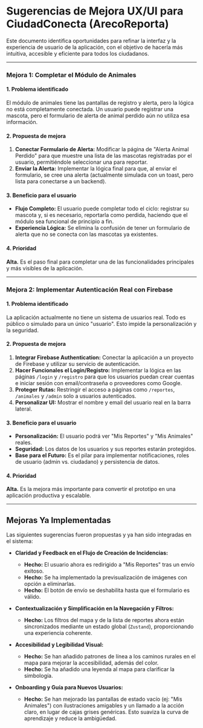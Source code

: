 # Sugerencias de Mejora UX/UI para CiudadConecta (ArecoReporta)

Este documento identifica oportunidades para refinar la interfaz y la experiencia de usuario de la aplicación, con el objetivo de hacerla más intuitiva, accesible y eficiente para todos los ciudadanos.

---

### **Mejora 1: Completar el Módulo de Animales**

#### **1. Problema identificado**
El módulo de animales tiene las pantallas de registro y alerta, pero la lógica no está completamente conectada. Un usuario puede registrar una mascota, pero el formulario de alerta de animal perdido aún no utiliza esa información.

#### **2. Propuesta de mejora**
1.  **Conectar Formulario de Alerta:** Modificar la página de "Alerta Animal Perdido" para que muestre una lista de las mascotas registradas por el usuario, permitiéndole seleccionar una para reportar.
2.  **Enviar la Alerta:** Implementar la lógica final para que, al enviar el formulario, se cree una alerta (actualmente simulada con un toast, pero lista para conectarse a un backend).

#### **3. Beneficio para el usuario**
- **Flujo Completo:** El usuario puede completar todo el ciclo: registrar su mascota y, si es necesario, reportarla como perdida, haciendo que el módulo sea funcional de principio a fin.
- **Experiencia Lógica:** Se elimina la confusión de tener un formulario de alerta que no se conecta con las mascotas ya existentes.

#### **4. Prioridad**
**Alta.** Es el paso final para completar una de las funcionalidades principales y más visibles de la aplicación.

---

### **Mejora 2: Implementar Autenticación Real con Firebase**

#### **1. Problema identificado**
La aplicación actualmente no tiene un sistema de usuarios real. Todo es público o simulado para un único "usuario". Esto impide la personalización y la seguridad.

#### **2. Propuesta de mejora**
1.  **Integrar Firebase Authentication:** Conectar la aplicación a un proyecto de Firebase y utilizar su servicio de autenticación.
2.  **Hacer Funcionales el Login/Registro:** Implementar la lógica en las páginas `/login` y `/registro` para que los usuarios puedan crear cuentas e iniciar sesión con email/contraseña o proveedores como Google.
3.  **Proteger Rutas:** Restringir el acceso a páginas como `/reportes`, `/animales` y `/admin` solo a usuarios autenticados.
4.  **Personalizar UI:** Mostrar el nombre y email del usuario real en la barra lateral.

#### **3. Beneficio para el usuario**
- **Personalización:** El usuario podrá ver "Mis Reportes" y "Mis Animales" reales.
- **Seguridad:** Los datos de los usuarios y sus reportes estarán protegidos.
- **Base para el Futuro:** Es el pilar para implementar notificaciones, roles de usuario (admin vs. ciudadano) y persistencia de datos.

#### **4. Prioridad**
**Alta.** Es la mejora más importante para convertir el prototipo en una aplicación productiva y escalable.

---

## Mejoras Ya Implementadas

Las siguientes sugerencias fueron propuestas y ya han sido integradas en el sistema:

-   **Claridad y Feedback en el Flujo de Creación de Incidencias:**
    -   **Hecho:** El usuario ahora es redirigido a "Mis Reportes" tras un envío exitoso.
    -   **Hecho:** Se ha implementado la previsualización de imágenes con opción a eliminarlas.
    -   **Hecho:** El botón de envío se deshabilita hasta que el formulario es válido.

-   **Contextualización y Simplificación en la Navegación y Filtros:**
    -   **Hecho:** Los filtros del mapa y de la lista de reportes ahora están sincronizados mediante un estado global (`Zustand`), proporcionando una experiencia coherente.

-   **Accesibilidad y Legibilidad Visual:**
    -   **Hecho:** Se han añadido patrones de línea a los caminos rurales en el mapa para mejorar la accesibilidad, además del color.
    -   **Hecho:** Se ha añadido una leyenda al mapa para clarificar la simbología.

-   **Onboarding y Guía para Nuevos Usuarios:**
    -   **Hecho:** Se han mejorado las pantallas de estado vacío (ej: "Mis Animales") con ilustraciones amigables y un llamado a la acción claro, en lugar de cajas grises genéricas. Esto suaviza la curva de aprendizaje y reduce la ambigüedad.
